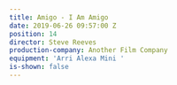```yaml
---
title: Amigo - I Am Amigo
date: 2019-06-26 09:57:00 Z
position: 14
director: Steve Reeves
production-company: Another Film Company
equipment: 'Arri Alexa Mini '
is-shown: false
---
```


